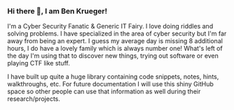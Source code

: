 ### Hi there 👋, I am Ben Krueger!

I'm a Cyber Security Fanatic & Generic IT Fairy. I love doing riddles and solving problems. I have specialized in the area of cyber security but I'm far away from being an expert. I guess my average day is missing 8 additional hours, I do have a lovely family which is always number one! What's left of the day I'm using that to discover new things, trying out software or even playing CTF like stuff.

I have built up quite a huge library containing code snippets, notes, hints, walkthroughs, etc. For future documentation I will use this shiny GitHub space so other people can use that information as well during their research/projects. 

<!--
**benjamin-bk-krueger/benjamin-bk-krueger** is a ✨ _special_ ✨ repository because its `README.md` (this file) appears on your GitHub profile.

Here are some ideas to get you started:

- 🔭 I’m currently working on ...
- 🌱 I’m currently learning ...
- 👯 I’m looking to collaborate on ...
- 🤔 I’m looking for help with ...
- 💬 Ask me about ...
- 📫 How to reach me: ...
- 😄 Pronouns: ...
- ⚡ Fun fact: ...
-->
